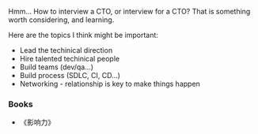 Hmm...
How to interview a CTO, or interview for a CTO? That is something worth considering, and learning.

Here are the topics I think might be important:
* Lead the techinical direction
* Hire talented techinical people
* Build teams (dev/qa...)
* Build process (SDLC, CI, CD...)
* Networking - relationship is key to make things happen


### Books
* 《影响力》
